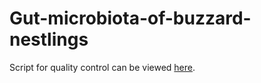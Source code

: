 # Gut-microbiota-of-buzzard-nestlings


Script for quality control can be viewed [here](https://hugoeira.github.io/scripts/Quality-control-community-standards.html).
